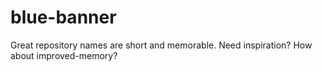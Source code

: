 # blue-banner
Great repository names are short and memorable. Need inspiration? How about improved-memory?
